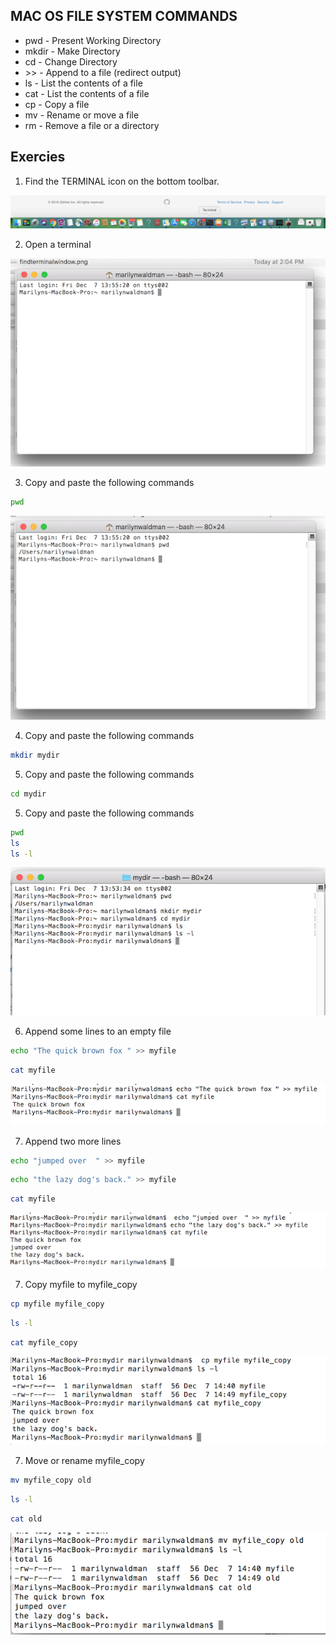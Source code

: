 ##  MAC OS FILE SYSTEM COMMANDS

* pwd   - Present Working Directory
* mkdir - Make Directory
* cd    - Change Directory
* \>\>    - Append to a file (redirect output)
* ls    - List the contents of a file
* cat   - List the contents of a file
* cp    - Copy a file
* mv    - Rename or move a file
* rm    - Remove a file or a directory

## Exercies

1. Find the TERMINAL icon on the bottom toolbar.

![Screenshot](images/findterminalwindow.png) 

2. Open a terminal

![Screenshot](images/terminalwindow.png) 

3. Copy and paste the following commands

  ```bash
  pwd
  ```

   ![Screenshot](images/pwd.png) 

4. Copy and paste the following commands

  ```bash
  mkdir mydir
  ```
5. Copy and paste the following commands

  ```bash
  cd mydir
  ```
5. Copy and paste the following commands

  ```bash
  pwd
  ls
  ls -l
  ```

![Screenshot](images/mkdirCdLs.png)


6. Append some lines to an empty file 

  ```bash
  echo "The quick brown fox " >> myfile
  ```
  ```bash
  cat myfile
  ```

![Screenshot](images/echomyfile.png)

7. Append two more lines

  ```bash
  echo "jumped over  " >> myfile
  ```
  ```bash
  echo "the lazy dog's back." >> myfile
  ```
  ```bash
  cat myfile
  ```

![Screenshot](images/lazydog.png)

7. Copy myfile to myfile_copy

  ```bash
  cp myfile myfile_copy
  ```
  ```bash
  ls -l
  ```
  ```bash
  cat myfile_copy
  ```

![Screenshot](images/copy.png)

7. Move or rename myfile_copy

  ```bash
  mv myfile_copy old
  ```
  ```bash
  ls -l
  ```
  ```bash
  cat old
  ```

![Screenshot](images/move.png)

 





